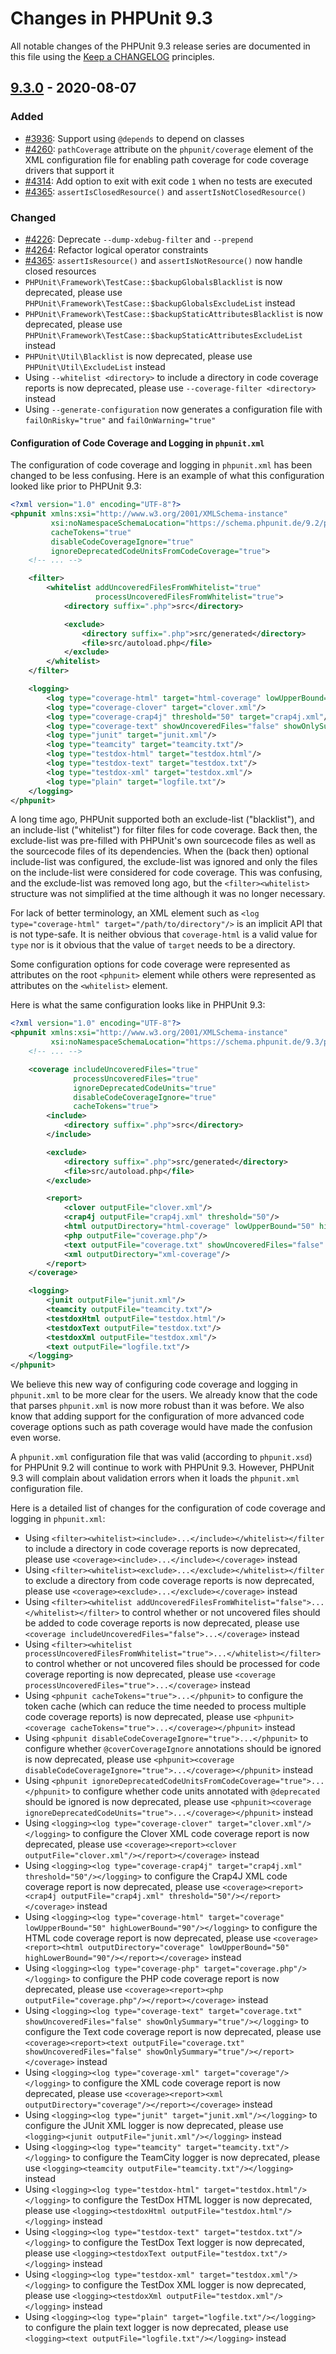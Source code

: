 # Changes in PHPUnit 9.3

All notable changes of the PHPUnit 9.3 release series are documented in this file using the [Keep a CHANGELOG](https://keepachangelog.com/) principles.

## [9.3.0] - 2020-08-07

### Added

* [#3936](https://github.com/sebastianbergmann/phpunit/pull/3936): Support using `@depends` to depend on classes
* [#4260](https://github.com/sebastianbergmann/phpunit/issues/4260): `pathCoverage` attribute on the `phpunit/coverage` element of the XML configuration file for enabling path coverage for code coverage drivers that support it
* [#4314](https://github.com/sebastianbergmann/phpunit/issues/4314): Add option to exit with exit code `1` when no tests are executed
* [#4365](https://github.com/sebastianbergmann/phpunit/pull/4365): `assertIsClosedResource()` and `assertIsNotClosedResource()`

### Changed

* [#4226](https://github.com/sebastianbergmann/phpunit/issues/4226): Deprecate `--dump-xdebug-filter` and `--prepend`
* [#4264](https://github.com/sebastianbergmann/phpunit/pull/4264): Refactor logical operator constraints
* [#4365](https://github.com/sebastianbergmann/phpunit/pull/4365): `assertIsResource()` and `assertIsNotResource()` now handle closed resources
* `PHPUnit\Framework\TestCase::$backupGlobalsBlacklist` is now deprecated, please use `PHPUnit\Framework\TestCase::$backupGlobalsExcludeList` instead
* `PHPUnit\Framework\TestCase::$backupStaticAttributesBlacklist` is now deprecated, please use `PHPUnit\Framework\TestCase::$backupStaticAttributesExcludeList` instead
* `PHPUnit\Util\Blacklist` is now deprecated, please use `PHPUnit\Util\ExcludeList` instead
* Using `--whitelist <directory>` to include a directory in code coverage reports is now deprecated, please use `--coverage-filter <directory>` instead
* Using `--generate-configuration` now generates a configuration file with `failOnRisky="true"` and `failOnWarning="true"`

#### Configuration of Code Coverage and Logging in `phpunit.xml`

The configuration of code coverage and logging in `phpunit.xml` has been changed to be less confusing. Here is an example of what this configuration looked like prior to PHPUnit 9.3:

```xml
<?xml version="1.0" encoding="UTF-8"?>
<phpunit xmlns:xsi="http://www.w3.org/2001/XMLSchema-instance"
         xsi:noNamespaceSchemaLocation="https://schema.phpunit.de/9.2/phpunit.xsd"
         cacheTokens="true"
         disableCodeCoverageIgnore="true"
         ignoreDeprecatedCodeUnitsFromCodeCoverage="true">
    <!-- ... -->

    <filter>
        <whitelist addUncoveredFilesFromWhitelist="true"
                   processUncoveredFilesFromWhitelist="true">
            <directory suffix=".php">src</directory>

            <exclude>
                <directory suffix=".php">src/generated</directory>
                <file>src/autoload.php</file>
            </exclude>
        </whitelist>
    </filter>

    <logging>
        <log type="coverage-html" target="html-coverage" lowUpperBound="50" highLowerBound="90"/>
        <log type="coverage-clover" target="clover.xml"/>
        <log type="coverage-crap4j" threshold="50" target="crap4j.xml"/>
        <log type="coverage-text" showUncoveredFiles="false" showOnlySummary="true" target="coverage.txt"/>
        <log type="junit" target="junit.xml"/>
        <log type="teamcity" target="teamcity.txt"/>
        <log type="testdox-html" target="testdox.html"/>
        <log type="testdox-text" target="testdox.txt"/>
        <log type="testdox-xml" target="testdox.xml"/>
        <log type="plain" target="logfile.txt"/>
    </logging>
</phpunit>
```

A long time ago, PHPUnit supported both an exclude-list ("blacklist"), and an include-list ("whitelist") for filter files for code coverage. Back then, the exclude-list was pre-filled with PHPUnit's own sourcecode files as well as the sourcecode files of its dependencies. When the (back then) optional include-list was configured, the exclude-list was ignored and only the files on the include-list were considered for code coverage. This was confusing, and the exclude-list was removed long ago, but the `<filter><whitelist>` structure was not simplified at the time although it was no longer necessary.

For lack of better terminology, an XML element such as `<log type="coverage-html" target="/path/to/directory"/>` is an implicit API that is not type-safe. It is neither obvious that `coverage-html` is a valid value for `type` nor is it obvious that the value of `target` needs to be a directory.

Some configuration options for code coverage were represented as attributes on the root `<phpunit>` element while others were represented as attributes on the `<whitelist>` element.

Here is what the same configuration looks like in PHPUnit 9.3:

```xml
<?xml version="1.0" encoding="UTF-8"?>
<phpunit xmlns:xsi="http://www.w3.org/2001/XMLSchema-instance"
         xsi:noNamespaceSchemaLocation="https://schema.phpunit.de/9.3/phpunit.xsd">
    <!-- ... -->

    <coverage includeUncoveredFiles="true"
              processUncoveredFiles="true"
              ignoreDeprecatedCodeUnits="true"
              disableCodeCoverageIgnore="true"
              cacheTokens="true">
        <include>
            <directory suffix=".php">src</directory>
        </include>

        <exclude>
            <directory suffix=".php">src/generated</directory>
            <file>src/autoload.php</file>
        </exclude>

        <report>
            <clover outputFile="clover.xml"/>
            <crap4j outputFile="crap4j.xml" threshold="50"/>
            <html outputDirectory="html-coverage" lowUpperBound="50" highLowerBound="90"/>
            <php outputFile="coverage.php"/>
            <text outputFile="coverage.txt" showUncoveredFiles="false" showOnlySummary="true"/>
            <xml outputDirectory="xml-coverage"/>
        </report>
    </coverage>

    <logging>
        <junit outputFile="junit.xml"/>
        <teamcity outputFile="teamcity.txt"/>
        <testdoxHtml outputFile="testdox.html"/>
        <testdoxText outputFile="testdox.txt"/>
        <testdoxXml outputFile="testdox.xml"/>
        <text outputFile="logfile.txt"/>
    </logging>
</phpunit>
```

We believe this new way of configuring code coverage and logging in `phpunit.xml` to be more clear for the users. We already know that the code that parses `phpunit.xml` is now more robust than it was before. We also know that adding support for the configuration of more advanced code coverage options such as path coverage would have made the confusion even worse.

A `phpunit.xml` configuration file that was valid (according to `phpunit.xsd`) for PHPUnit 9.2 will continue to work with PHPUnit 9.3. However, PHPUnit 9.3 will complain about validation errors when it loads the `phpunit.xml` configuration file.

Here is a detailed list of changes for the configuration of code coverage and logging in `phpunit.xml`:

* Using `<filter><whitelist><include>...</include></whitelist></filter` to include a directory in code coverage reports is now deprecated, please use `<coverage><include>...</include></coverage>` instead
* Using `<filter><whitelist><exclude>...</exclude></whitelist></filter` to exclude a directory from code coverage reports is now deprecated, please use `<coverage><exclude>...</exclude></coverage>` instead
* Using `<filter><whitelist addUncoveredFilesFromWhitelist="false">...</whitelist></filter>` to control whether or not uncovered files should be added to code coverage reports is now deprecated, please use `<coverage includeUncoveredFiles="false">...</coverage>` instead 
* Using `<filter><whitelist processUncoveredFilesFromWhitelist="true">...</whitelist></filter>` to control whether or not uncovered files should be processed for code coverage reporting is now deprecated, please use `<coverage processUncoveredFiles="true">...</coverage>` instead 
* Using `<phpunit cacheTokens="true">...</phpunit>` to configure the token cache (which can reduce the time needed to process multiple code coverage reports) is now deprecated, please use `<phpunit><coverage cacheTokens="true">...</coverage></phpunit>` instead
* Using `<phpunit disableCodeCoverageIgnore="true">...</phpunit>` to configure whether `@coverCoverageIgnore` annotations should be ignored is now deprecated, please use `<phpunit><coverage disableCodeCoverageIgnore="true">...</coverage></phpunit>` instead
* Using `<phpunit ignoreDeprecatedCodeUnitsFromCodeCoverage="true">...</phpunit>` to configure whether code units annotated with `@deprecated` should be ignored is now deprecated, please use `<phpunit><coverage ignoreDeprecatedCodeUnits="true">...</coverage></phpunit>` instead
* Using `<logging><log type="coverage-clover" target="clover.xml"/></logging>` to configure the Clover XML code coverage report is now deprecated, please use `<coverage><report><clover outputFile="clover.xml"/></report></coverage>` instead
* Using `<logging><log type="coverage-crap4j" target="crap4j.xml" threshold="50"/></logging>` to configure the Crap4J XML code coverage report is now deprecated, please use `<coverage><report><crap4j outputFile="crap4j.xml" threshold="50"/></report></coverage>` instead
* Using `<logging><log type="coverage-html" target="coverage" lowUpperBound="50" highLowerBound="90"/></logging>` to configure the HTML code coverage report is now deprecated, please use `<coverage><report><html outputDirectory="coverage" lowUpperBound="50" highLowerBound="90"/></report></coverage>` instead
* Using `<logging><log type="coverage-php" target="coverage.php"/></logging>` to configure the PHP code coverage report is now deprecated, please use `<coverage><report><php outputFile="coverage.php"/></report></coverage>` instead
* Using `<logging><log type="coverage-text" target="coverage.txt" showUncoveredFiles="false" showOnlySummary="true"/></logging>` to configure the Text code coverage report is now deprecated, please use `<coverage><report><text outputFile="coverage.txt" showUncoveredFiles="false" showOnlySummary="true"/></report></coverage>` instead
* Using `<logging><log type="coverage-xml" target="coverage"/></logging>` to configure the XML code coverage report is now deprecated, please use `<coverage><report><xml outputDirectory="coverage"/></report></coverage>` instead
* Using `<logging><log type="junit" target="junit.xml"/></logging>` to configure the JUnit XML logger is now deprecated, please use `<logging><junit outputFile="junit.xml"/></logging>` instead
* Using `<logging><log type="teamcity" target="teamcity.txt"/></logging>` to configure the TeamCity logger is now deprecated, please use `<logging><teamcity outputFile="teamcity.txt"/></logging>` instead
* Using `<logging><log type="testdox-html" target="testdox.html"/></logging>` to configure the TestDox HTML logger is now deprecated, please use `<logging><testdoxHtml outputFile="testdox.html"/></logging>` instead
* Using `<logging><log type="testdox-text" target="testdox.txt"/></logging>` to configure the TestDox Text logger is now deprecated, please use `<logging><testdoxText outputFile="testdox.txt"/></logging>` instead
* Using `<logging><log type="testdox-xml" target="testdox.xml"/></logging>` to configure the TestDox XML logger is now deprecated, please use `<logging><testdoxXml outputFile="testdox.xml"/></logging>` instead
* Using `<logging><log type="plain" target="logfile.txt"/></logging>` to configure the plain text logger is now deprecated, please use `<logging><text outputFile="logfile.txt"/></logging>` instead

[9.3.0]: https://github.com/sebastianbergmann/phpunit/compare/9.2...master
